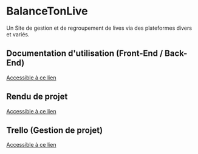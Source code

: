 # BalanceTonLive

Un Site de gestion et de regroupement de lives via des plateformes divers et variés. 

## Documentation d'utilisation (Front-End / Back-End)
 [Accessible à ce lien](https://docs.google.com/document/d/1oT6Sc9y7fyFyqlQdrjW4owtnclHFAkwYQ-8Rzq31TM4/edit?usp=sharing)
 
 ## Rendu de projet
 [Accessible à ce lien](https://docs.google.com/document/d/1YnaogVbA5ub5RlHNocu5fvQOSGc0w0PkCC_9ct05go8/edit?usp=sharing)

## Trello (Gestion de projet)
 [Accessible à ce lien](https://trello.com/b/hWsydQ7U/projet-b3)
